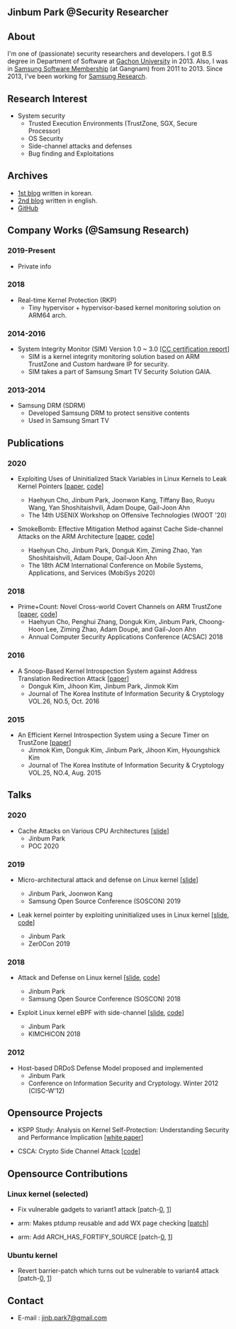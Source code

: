 ## Jinbum Park @Security Researcher

## About

I'm one of (passionate) security researchers and developers.
I got B.S degree in Department of Software at [Gachon University](https://www.gachon.ac.kr/english/) in 2013.
Also, I was in [Samsung Software Membership](https://www.secmem.org/) (at Gangnam) from 2011 to 2013.
Since 2013, I've been working for [Samsung Research](https://research.samsung.com/).

## Research Interest

- System security
  - Trusted Execution Environments (TrustZone, SGX, Secure Processor)
  - OS Security
  - Side-channel attacks and defenses
  - Bug finding and Exploitations

## Archives

- [1st blog](http://blog.daum.net/tlos6733) written in korean.
- [2nd blog](http://jinb-park.blogspot.com) written in english.
- [GitHub](https://github.com/jinb-park) 

## Company Works (@Samsung Research)

### 2019-Present

- Private info

### 2018

- Real-time Kernel Protection (RKP)
  - Tiny hypervisor + hypervisor-based kernel monitoring solution on ARM64 arch.

### 2014-2016

- System Integrity Monitor (SIM) Version 1.0 ~ 3.0
  [[CC certification report](https://commoncriteriaportal.org/files/epfiles/[KECS-CR-16-08]%20Samsung%20Smart%20TV%20Security%20Solution%20GAIA%20V1.0%20Certification%20Report.pdf)]
  - SIM is a kernel integrity monitoring solution based on ARM TrustZone and Custom hardware IP for security.
  - SIM takes a part of Samsung Smart TV Security Solution GAIA.

### 2013-2014

- Samsung DRM (SDRM)
  - Developed Samsung DRM to protect sensitive contents
  - Used in Samsung Smart TV

## Publications

### 2020

- Exploiting Uses of Uninitialized Stack Variables in Linux Kernels to Leak Kernel Pointers
  [[paper](https://www.usenix.org/system/files/woot20-paper-cho.pdf), [code](https://github.com/jinb-park/leak-kptr)]
  - Haehyun Cho, Jinbum Park, Joonwon Kang, Tiffany Bao, Ruoyu Wang, Yan Shoshitaishvili, Adam Doupe, Gail-Joon Ahn
  - The 14th USENIX Workshop on Offensive Technologies (WOOT '20)

- SmokeBomb: Effective Mitigation Method against Cache Side-channel Attacks on the ARM Architecture
  [[paper](https://dl.acm.org/doi/pdf/10.1145/3386901.3388888), [code](https://github.com/samsung/smoke-bomb)]
  - Haehyun Cho, Jinbum Park, Donguk Kim, Ziming Zhao, Yan Shoshitaishvili, Adam Doupe, Gail-Joon Ahn
  - The 18th ACM International Conference on Mobile Systems, Applications, and Services (MobiSys 2020)

### 2018

- Prime+Count: Novel Cross-world Covert Channels on ARM TrustZone
  [[paper](http://www.public.asu.edu/~hcho67/papers/prime+count-acsac18.pdf), [code](https://github.com/samsung/prime-count)]
  - Haehyun Cho, Penghui Zhang, Donguk Kim, Jinbum Park, Choong-Hoon Lee, Ziming Zhao, Adam Doupé, and Gail-Joon Ahn
  - Annual Computer Security Applications Conference (ACSAC) 2018

### 2016

- A Snoop-Based Kernel Introspection System against Address Translation Redirection Attack
  [[paper](http://www.dbpia.co.kr/Journal/ArticleDetail/NODE07047473)]
  - Donguk Kim, Jihoon Kim, Jinbum Park, Jinmok Kim
  - Journal of The Korea Institute of Information Security & Cryptology VOL.26, NO.5, Oct. 2016

### 2015

- An Efficient Kernel Introspection System using a Secure Timer on TrustZone
  [[paper](http://www.dbpia.co.kr/Journal/ArticleDetail/NODE06505646)]
  - Jinmok Kim, Donguk Kim, Jinbum Park, Jihoon Kim, Hyoungshick Kim
  - Journal of The Korea Institute of Information Security & Cryptology VOL.25, NO.4, Aug. 2015

## Talks

### 2020

- Cache Attacks on Various CPU Architectures
  [[slide](cache-attack-poc2020-r2.pdf)]
  - Jinbum Park
  - POC 2020

### 2019

- Micro-architectural attack and defense on Linux kernel
  [[slide](https://www.soscon.net/content/data/session/Day%201_1630_2.pdf)]
  - Jinbum Park, Joonwon Kang
  - Samsung Open Source Conference (SOSCON) 2019

- Leak kernel pointer by exploiting uninitialized uses in Linux kernel
   [[slide](leak-kptr.pdf), [code](https://github.com/jinb-park/leak-kptr)]
  - Jinbum Park
  - Zer0Con 2019

### 2018

- Attack and Defense on Linux kernel
  [[slide](https://www.sosconhistory.net/soscon2018/pdf/day1_1330_3.pdf), [code](https://github.com/jinb-park/linux-exploit/tree/master/samples)]
  - Jinbum Park
  - Samsung Open Source Conference (SOSCON) 2018
  
- Exploit Linux kernel eBPF with side-channel
  [[slide](Exploit-Linux-kernel-eBPF-with-side-channel.html), [code](https://github.com/jinb-park/linux-exploit)]
  - Jinbum Park
  - KIMCHICON 2018
  
### 2012

- Host-based DRDoS Defense Model proposed and implemented
  - Jinbum Park
  - Conference on Information Security and Cryptology. Winter 2012 (CISC-W'12)

## Opensource Projects

- KSPP Study: Analysis on Kernel Self-Protection: Understanding Security and Performance Implication
  [[white paper](https://samsung.github.io/kspp-study/)]

- CSCA: Crypto Side Channel Attack
  [[code](https://github.com/jinb-park/crypto-side-channel-attack)]

## Opensource Contributions

### Linux kernel (selected)

- Fix vulnerable gadgets to variant1 attack
  [patch-[0](https://git.kernel.org/pub/scm/linux/kernel/git/torvalds/linux.git/commit/?id=55690c07b44a), [1](https://git.kernel.org/pub/scm/linux/kernel/git/torvalds/linux.git/commit/?id=3a2af7cccbba)]

- arm: Makes ptdump reusable and add WX page checking
  [[patch](https://lkml.org/lkml/2017/12/7/321)]
  
- arm: Add ARCH_HAS_FORTIFY_SOURCE
  [patch-[0](https://git.kernel.org/pub/scm/linux/kernel/git/torvalds/linux.git/commit/?id=73b9160d0dfe), [1](https://git.kernel.org/pub/scm/linux/kernel/git/torvalds/linux.git/commit/?id=ee333554fed5)]
  
### Ubuntu kernel

- Revert barrier-patch which turns out be vulnerable to variant4 attack
  [patch-[0](https://git.launchpad.net/~ubuntu-kernel/ubuntu/+source/linux/+git/xenial/commit/?id=cb0321f01227), [1](https://git.launchpad.net/~ubuntu-kernel/ubuntu/+source/linux/+git/xenial/commit/?id=48a028480eb0)]

## Contact

- E-mail :  jinb.park7@gmail.com
